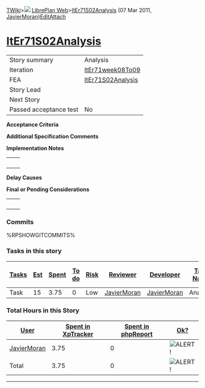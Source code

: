 [TWiki](Main_WebHome)&gt;![](/twiki/pub/TWiki/TWikiDocGraphics/web-bg-small.gif) [LibrePlan Web](LibrePlan_WebHome)&gt;[ItEr71S02Analysis](LibrePlan_ItEr71S02Analysis "Topic revision: 2 (07 Mar 2011 - 09:19:04)") (07 Mar 2011, [JavierMoran](Main_JavierMoran))[Edit](LibrePlan_ItEr71S02Analysis?t=1520343663 "Edit this topic text")[Attach](/twiki/bin/attach/LibrePlan/ItEr71S02Analysis "Attach an image or document to this topic")  

 [ItEr71S02Analysis](LibrePlan_ItEr71S02Analysis)
=================================================

|                        |                                                  |
|------------------------|--------------------------------------------------|
| Story summary          | Analysis                                         |
| Iteration              | [ItEr71week08To09](LibrePlan_ItEr71week08To09)   |
| FEA                    | [ItEr71S02Analysis](LibrePlan_ItEr71S02Analysis) |
| Story Lead             |                                                  |
| Next Story             |                                                  |
| Passed acceptance test | No                                               |

**Acceptance Criteria**

**Additional Specification Comments**

**Implementation Notes**

|     |     |
|-----|-----|
|     |     |

**Delay Causes**

**Final or Pending Considerations**

|     |     |
|-----|-----|
|     |     |

###  Commits

%RPSHOWGITCOMMITS%

###  Tasks in this story

| [Tasks](LibrePlan_ItEr71S02Analysis?sortcol=0;table=2;up=0#sorted_table "Sort by this column") | [Est](LibrePlan_ItEr71S02Analysis?sortcol=1;table=2;up=0#sorted_table "Sort by this column") | [Spent](LibrePlan_ItEr71S02Analysis?sortcol=2;table=2;up=0#sorted_table "Sort by this column") | [To do](LibrePlan_ItEr71S02Analysis?sortcol=3;table=2;up=0#sorted_table "Sort by this column") | [Risk](LibrePlan_ItEr71S02Analysis?sortcol=4;table=2;up=0#sorted_table "Sort by this column") | [Reviewer](LibrePlan_ItEr71S02Analysis?sortcol=5;table=2;up=0#sorted_table "Sort by this column") | [Developer](LibrePlan_ItEr71S02Analysis?sortcol=6;table=2;up=0#sorted_table "Sort by this column") | [Task Name](LibrePlan_ItEr71S02Analysis?sortcol=7;table=2;up=0#sorted_table "Sort by this column") | [Start Date](LibrePlan_ItEr71S02Analysis?sortcol=8;table=2;up=0#sorted_table "Sort by this column") | [Est End Date](LibrePlan_ItEr71S02Analysis?sortcol=9;table=2;up=0#sorted_table "Sort by this column") | [End Date](LibrePlan_ItEr71S02Analysis?sortcol=10;table=2;up=0#sorted_table "Sort by this column") |
|------------------------------------------------------------------------------------------------|----------------------------------------------------------------------------------------------|------------------------------------------------------------------------------------------------|------------------------------------------------------------------------------------------------|-----------------------------------------------------------------------------------------------|---------------------------------------------------------------------------------------------------|----------------------------------------------------------------------------------------------------|----------------------------------------------------------------------------------------------------|-----------------------------------------------------------------------------------------------------|-------------------------------------------------------------------------------------------------------|----------------------------------------------------------------------------------------------------|
| Task                                                                                           | 15                                                                                           | 3.75                                                                                           | 0                                                                                              | Low                                                                                           | [JavierMoran](Main_JavierMoran)                                                                   | [JavierMoran](Main_JavierMoran)                                                                    | Analysis                                                                                           |                                                                                                     |                                                                                                       |                                                                                                    |

###  Total Hours in this Story

| [User](LibrePlan_ItEr71S02Analysis?sortcol=0;table=3;up=0#sorted_table "Sort by this column") | [Spent in XpTracker](LibrePlan_ItEr71S02Analysis?sortcol=1;table=3;up=0#sorted_table "Sort by this column") | [Spent in phpReport](LibrePlan_ItEr71S02Analysis?sortcol=2;table=3;up=0#sorted_table "Sort by this column") | [Ok?](LibrePlan_ItEr71S02Analysis?sortcol=3;table=3;up=0#sorted_table "Sort by this column") |
|-----------------------------------------------------------------------------------------------|-------------------------------------------------------------------------------------------------------------|-------------------------------------------------------------------------------------------------------------|----------------------------------------------------------------------------------------------|
| [JavierMoran](Main_JavierMoran)                                                               | 3.75                                                                                                        | 0                                                                                                           | ![ALERT!](/twiki/pub/TWiki/TWikiDocGraphics/warning.gif "ALERT!")                            |
| Total                                                                                         | 3.75                                                                                                        | 0                                                                                                           | ![ALERT!](/twiki/pub/TWiki/TWikiDocGraphics/warning.gif "ALERT!")                            |

------------------------------------------------------------------------
